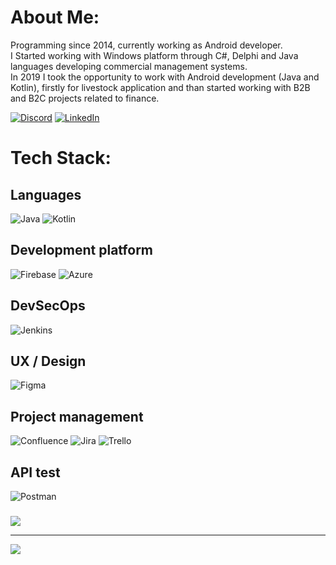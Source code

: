 # About Me:
Programming since 2014, currently working as Android developer.<br>I Started working with Windows platform through C#, Delphi and Java languages developing commercial management systems.<br>In 2019 I took the opportunity to work with Android development (Java and Kotlin), firstly for livestock application and than started working with B2B and B2C projects related to finance.

[![Discord](https://img.shields.io/badge/Discord-%237289DA.svg?logo=discord&logoColor=white)](htttps://discord.gg/pompeoHenrique#3353) [![LinkedIn](https://img.shields.io/badge/LinkedIn-%230077B5.svg?logo=linkedin&logoColor=white)](https://linkedin.com/in/https://www.linkedin.com/in/henrique-pompeo-modesto-861a9074)

# Tech Stack:

## Languages
![Java](https://img.shields.io/badge/java-%23ED8B00.svg?style=for-the-badge&logo=java&logoColor=white) ![Kotlin](https://img.shields.io/badge/kotlin-%230095D5.svg?style=for-the-badge&logo=kotlin&logoColor=white) 

## Development platform
![Firebase](https://img.shields.io/badge/firebase-%23039BE5.svg?style=for-the-badge&logo=firebase) ![Azure](https://img.shields.io/badge/azure-%230072C6.svg?style=for-the-badge&logo=azure-devops&logoColor=white) 

## DevSecOps
![Jenkins](https://img.shields.io/badge/jenkins-%232C5263.svg?style=for-the-badge&logo=jenkins&logoColor=white) 

## UX / Design
![Figma](https://img.shields.io/badge/figma-%23F24E1E.svg?style=for-the-badge&logo=figma&logoColor=white) 

## Project management
![Confluence](https://img.shields.io/badge/confluence-%23172BF4.svg?style=for-the-badge&logo=confluence&logoColor=white) ![Jira](https://img.shields.io/badge/jira-%230A0FFF.svg?style=for-the-badge&logo=jira&logoColor=white) ![Trello](https://img.shields.io/badge/Trello-%23026AA7.svg?style=for-the-badge&logo=Trello&logoColor=white)

## API test
![Postman](https://img.shields.io/badge/Postman-FF6C37?style=for-the-badge&logo=postman&logoColor=white)

###
![](https://quotes-github-readme.vercel.app/api?type=horizontal&theme=tokyonight)

---
[![](https://visitcount.itsvg.in/api?id=henrique-pompeo&icon=7&color=1)](https://visitcount.itsvg.in)

<!-- Proudly created with GPRM ( https://gprm.itsvg.in ) -->
